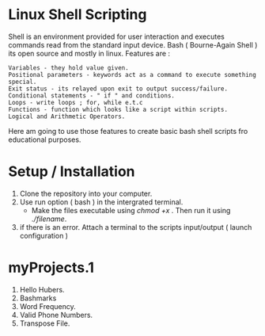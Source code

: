 # Linux Shell Scripting

 Shell is an environment provided for user interaction and executes commands read from the standard input device.
 Bash ( Bourne-Again Shell ) its open source and mostly in linux.
 Features are :
 
    Variables - they hold value given.
    Positional parameters - keywords act as a command to execute something special.
    Exit status - its relayed upon exit to output success/failure.
    Conditional statements - " if " and conditions.
    Loops - write loops ; for, while e.t.c
    Functions - function which looks like a script within scripts.
    Logical and Arithmetic Operators.
    
Here am going to use those features to create basic bash shell scripts fro educational purposes.

# Setup / Installation

1. Clone the repository into your computer. 
2. Use run option ( bash ) in the intergrated terminal.
   - Make the files executable using *chmod +x <filename>*. Then run it using *./filename*.
3. if there is an error. Attach a terminal to the scripts input/output ( launch configuration )

# myProjects.1

1. Hello Hubers.
2. Bashmarks
3. Word Frequency.
4. Valid Phone Numbers.
5. Transpose File.

